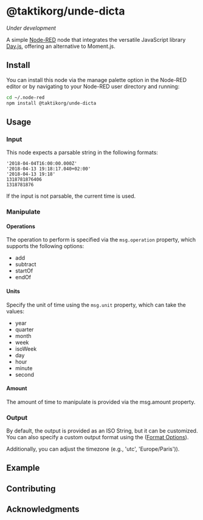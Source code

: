 # @taktikorg/unde-dicta

*Under development*

A simple [Node-RED](https://nodered.org/) node that integrates the versatile JavaScript library [Day.js](https://day.js.org/en/), offering an alternative to Moment.js.

## Install
You can install this node via the manage palette option in the Node-RED editor or by navigating to your Node-RED user directory and running:

```bash
cd ~/.node-red
npm install @taktikorg/unde-dicta
```

## Usage

### Input
This node expects a parsable string in the following formats:

```
'2018-04-04T16:00:00.000Z'
'2018-04-13 19:18:17.040+02:00'
'2018-04-13 19:18'
1318781876406
1318781876
```
If the input is not parsable, the current time is used.

### Manipulate

#### Operations
The operation to perform is specified via the `msg.operation` property, which supports the following options:
- add
- subtract
- startOf
- endOf

#### Units
Specify the unit of time using the `msg.unit` property, which can take the values:
- year
- quarter
- month
- week
- isoWeek
- day
- hour
- minute
- second

#### Amount
The amount of time to manipulate is provided via the msg.amount property.

### Output
By default, the output is provided as an ISO String, but it can be customized. You can also specify a custom output format using the ([Format Options](https://day.js.org/docs/en/display/format)).

Additionally, you can adjust the timezone (e.g., 'utc', 'Europe/Paris')).

## Example

## Contributing
 
## Acknowledgments
